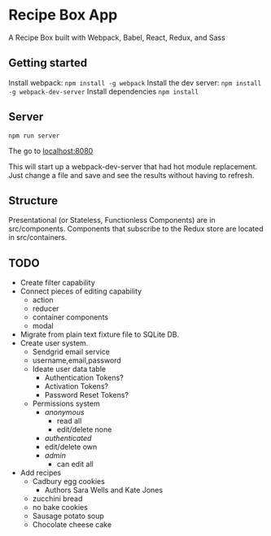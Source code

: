 Recipe Box App
==============================
A Recipe Box built with Webpack, Babel, React, Redux, and Sass

Getting started
------------------------------
Install webpack: `npm install -g webpack`
Install the dev server: `npm install -g webpack-dev-server`
Install dependencies `npm install`

Server
------------------------------
`npm run server`

The go to [localhost:8080](http://localhost:8080)

This will start up a webpack-dev-server that had hot module
replacement. Just change a file and save and see the results
without having to refresh.

Structure
------------------------------
Presentational (or Stateless, Functionless Components) are
in src/components. Components that subscribe to the Redux
store are located in src/containers.

TODO
------------------------------
* Create filter capability
* Connect pieces of editing capability
  * action
  * reducer
  * container components
  * modal 
* Migrate from plain text fixture file to SQLite DB.
* Create user system.
  * Sendgrid email service
  * username,email,password
  * Ideate user data table
    * Authentication Tokens?
    * Activation Tokens?
    * Password Reset Tokens?
  * Permissions system
    * *anonymous*
      * read all
      * edit/delete none
    * *authenticated*
    * edit/delete own
    * *admin*
      * can edit all
* Add recipes
  * Cadbury egg cookies
    * Authors Sara Wells and Kate Jones
  * zucchini bread
  * no bake cookies
  * Sausage potato soup
  * Chocolate cheese cake

